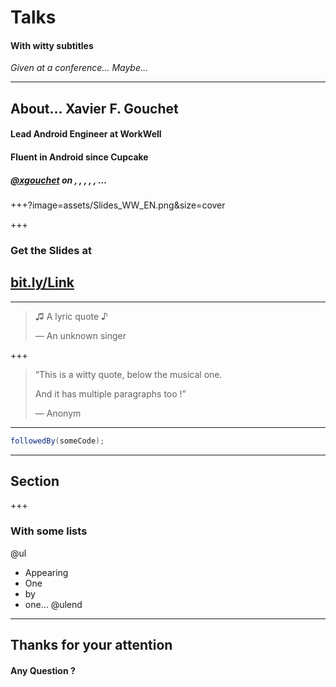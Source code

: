 
# Talks

#### With witty subtitles

_Given at a conference… Maybe…_ 

---


## About… Xavier F. Gouchet

#### Lead Android Engineer at WorkWell 

#### Fluent in Android since Cupcake


##### [@xgouchet]() on <i class="fa fa-github" aria-hidden="true"></i>, <i class="fa fa-stack-overflow" aria-hidden="true"></i>, <i class="fa fa-linkedin" aria-hidden="true"></i>, <i class="fa fa-twitter" aria-hidden="true"></i>, <i class="fa fa-medium" aria-hidden="true"></i>, …

+++?image=assets/Slides_WW_EN.png&size=cover

+++

### Get the Slides at 

## [bit.ly/Link](http://bit.ly/Link)

---


> ♫ A lyric quote ♪
> 
> — An unknown singer

+++

> “This is a witty quote, below the musical one.
> 
> And it has multiple paragraphs too !”
> 
> — Anonym

---

```java
followedBy(someCode);
```

---

## Section

+++

### With some lists

@ul
 - Appearing
 - One
 - by
 - one…
@ulend

---

## Thanks for your attention

#### Any Question ? 

